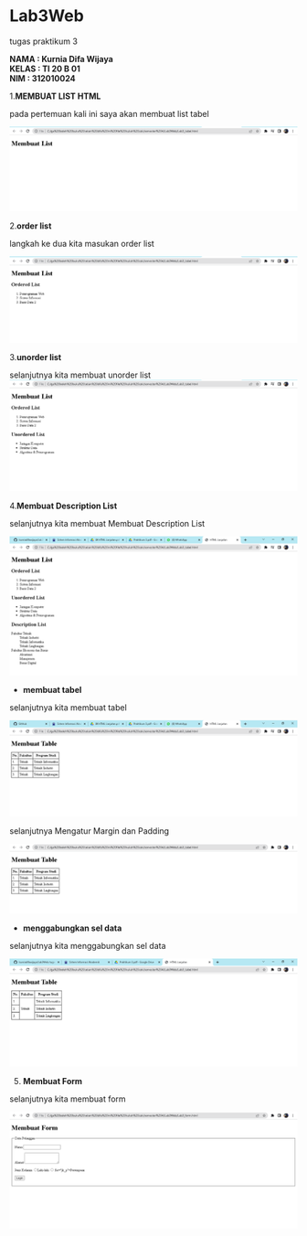 # Lab3Web
tugas praktikum 3 

**NAMA : Kurnia Difa Wijaya**<br>
**KELAS : TI 20 B 01**<br>
**NIM : 312010024**

1.**MEMBUAT LIST HTML**

pada pertemuan kali ini saya akan membuat list tabel

![membuat list html](membuatlist1.PNG)

2.**order list**

langkah ke dua kita masukan order list

![order list](membuatlist2.PNG)

3.**unorder list**

selanjutnya kita membuat unorder list
![unorder list](membuatlist3.PNG)

4.**Membuat Description List**

selanjutnya kita membuat Membuat Description List

![Membuat Description List](membuatlist4.PNG)

* **membuat tabel**

selanjutnya kita membuat tabel

![membuat tabel](gambar2.PNG)

selanjutnya Mengatur Margin dan Padding

![Mengatur Margin dan Padding](gambar3.PNG)

* **menggabungkan sel data**

selanjutnya kita menggabungkan sel data

![menggabungkan sel data](gambar4.PNG)

5. **Membuat Form**

selanjutnya kita membuat form

![membuat form](gambar5.PNG)